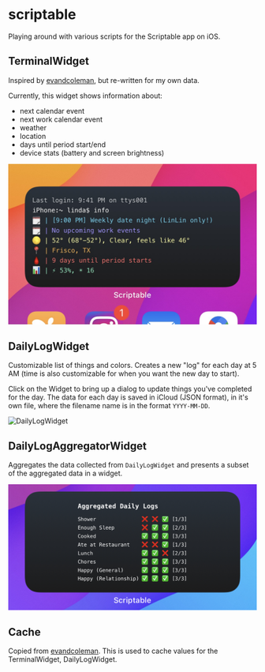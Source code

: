 # scriptable
Playing around with various scripts for the Scriptable app on iOS.

## TerminalWidget
Inspired by [evandcoleman](https://github.com/evandcoleman/scriptable), but re-written for my own data.

Currently, this widget shows information about:
- next calendar event
- next work calendar event
- weather
- location
- days until period start/end
- device stats (battery and screen brightness)

![TerminalWidget](/images/TerminalWidget.png)

## DailyLogWidget
Customizable list of things and colors. Creates a new "log" for each day at 5 AM (time is also customizable for when you want the new day to start). 

Click on the Widget to bring up a dialog to update things you've completed for the day. The data for each day is saved in iCloud (JSON format), in it's own file, where the filename name is in the format `YYYY-MM-DD`.

![DailyLogWidget](/images/DailyLogWidgetPreview.gif)

## DailyLogAggregatorWidget
Aggregates the data collected from `DailyLogWidget` and presents a subset of the aggregated data in a widget.

![DailyLogAggregators](/images/DailyLogAggregator.jpeg)

## Cache
Copied from [evandcoleman](https://github.com/evandcoleman/scriptable/blob/main/scripts/cache.js). This is used to cache values for the TerminalWidget, DailyLogWidget.
